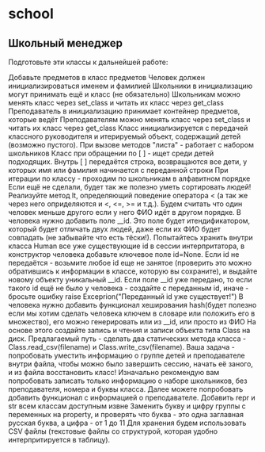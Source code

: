 # school
## Школьный менеджер 
Подготовьте эти классы к дальнейшей работе:

Добавьте предметов в класс предметов
Человек должен инициализироваться именем и фамилией
Школьники в инициализацию могут принимать ещё и класс (не обязательно)
Школьникам можно менять класс через set_class и читать их класс через get_class
Преподаватель в инициализацию принимает контейнер предметов, которые ведёт
Преподавателям можно менять класс через set_class и читать их класс через get_class
Класс инициализируется с передачей классного руководителя и итерируемый объект, содержащий детей (возможно пустого). При вызове методов "листа" - работает с набором школьников
Класс при обращении по [ ] - ищет среди детей подходящих. Внутрь [ ] передаётся строка, возвращаются все дети, у которых имя или фамилия начинается с переданной строки
При итерации по классу - проходим по школьникам в алфавитном порядке
Если ещё не сделали, будет так же полезно уметь сортировать людей! Реализуйте метод lt, определяющий поведение оператора < (а так же через него оприделяются и <, <=, >= и т.д.). Будем считать что один человек меньше другого если у него ФИО идёт в другом порядке.
В человека нужно добавить поле __id. Это поле будет итендификатором, который будет отличать двух людей, даже если их ФИО будет совпадать (не забывайте что есть тёски!). Попытайтесь хранить внутри класса Human все уже существующие id в сессии интерпритатора, в конструктор человека добавьте ключевое поле id=None. Если id не передаётся - возьмите любое id еще не занятое (проверить это можно обратившись к информации в классе, которую вы сохраните), и выдайте новому объекту уникальный __id. Если поле __id уже передано, то если такого id ещё не было у человека - создайте с переданным id, иначе - бросьте ошибку raise Exceprion("Переданный id уже существует!")
В человека нужно добавить функционал хеширования hash(будет полезно если мы хотим сделать человека ключем в словаре или положить его в множество), его можно генерировать или из __id, или просто из ФИО
На основе этого создайте запись и чтения и записи объекта типа Сlass на диск. Предлагаемый путь - сделать два статических метода класса - Class.read_csv(filename) и Class.write_csv(filename). Ваша задача - попробовать уместить информацию о группе детей и преподавателе внутри файла, чтобы можно было завершить сессию, начать её заного, и из файла восстановить класс! Изначально рекомендую вам попробовать записать только информацию о наборе школьников, без преподавателя, номера и буквы класса. Далее можете попробовать добавить функционал с информацией о преподавателе.
Добавить repr и str всем классам доступным извне
Заменить букву и цифру группы с переменных на property, и проверять что буква - это одна заглавная русская буква, а цифра - от 1 до 11
Для хранения будем использовать CSV файлы (текстовые файлы со структурой, которая удобно интерпритируется в таблицу).
